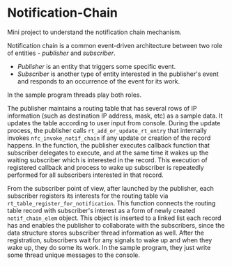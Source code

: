 # Notification-Chain

Mini project to understand the notification chain mechanism.

Notification chain is a common event-driven architecture between two role of entities - *publisher* and *subscriber*.

* *Publisher* is an entity that triggers some specific event.
* *Subscriber* is another type of entity interested in the publisher's event and responds to an occurrence of the event for its work.

In the sample program threads play both roles.

The publisher maintains a routing table that has several rows of IP information (such as destination IP address, mask, etc) as a sample data. It updates the table according to user input from console. During the update process, the publisher calls `rt_add_or_update_rt_entry` that internally invokes `nfc_invoke_notif_chain` if any update or creation of the record happens. In the function, the publisher executes callback function that subscriber delegates to execute, and at the same time it wakes up the waiting subscriber which is interested in the record. This execution of registered callback and process to wake up subscriber is repeatedly performed for all subscribers interested in that record.

From the subscriber point of view, after launched by the publisher, each subscriber registers its interests for the routing table via `rt_table_register_for_notification`. This function connects the routing table record with subscriber's interest as a form of newly created `notif_chain_elem` object. This object is inserted to a linked list each record has and enables the publisher to collaborate with the subscribers, since the data structure stores subscriber thread information as well. After the registration, subscribers wait for any signals to wake up and when they wake up, they do some its work. In the sample program, they just write some thread unique messages to the console.
